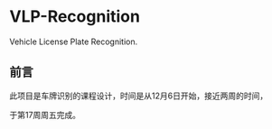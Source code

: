 # VLP-Recognition
Vehicle License Plate Recognition.
## 前言
此项目是车牌识别的课程设计，时间是从12月6日开始，接近两周的时间，

于第17周周五完成。



